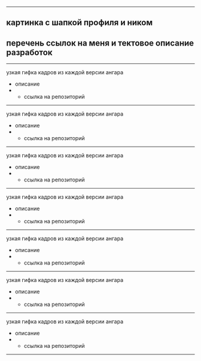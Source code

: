 --------      
картинка с шапкой профиля и ником      
--------      
перечень ссылок на меня и тектовое описание разработок    
--------    

-------------------            
узкая гифка кадров из каждой версии ангара         
+ описание
+ + ссылка на репозиторий      
-------------------                    
узкая гифка кадров из каждой версии ангара         
+ описание
+ + ссылка на репозиторий      
-------------------            
узкая гифка кадров из каждой версии ангара         
+ описание
+ + ссылка на репозиторий      
-------------------           
узкая гифка кадров из каждой версии ангара         
+ описание
+ + ссылка на репозиторий      
-------------------    
узкая гифка кадров из каждой версии ангара         
+ описание
+ + ссылка на репозиторий      
-------------------       
узкая гифка кадров из каждой версии ангара         
+ описание
+ + ссылка на репозиторий      
-------------------       
узкая гифка кадров из каждой версии ангара         
+ описание
+ + ссылка на репозиторий      
-------------------    
